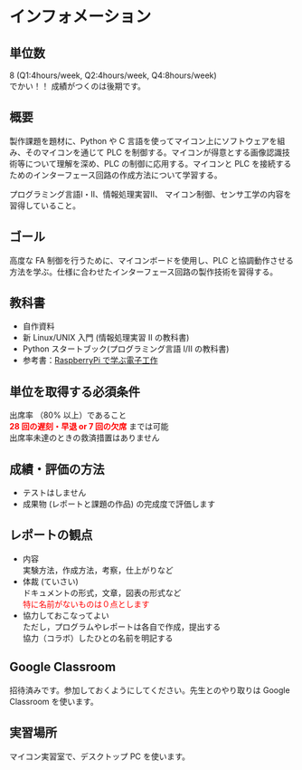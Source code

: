 # インフォメーション
## 単位数 

8 (Q1:4hours/week, Q2:4hours/week, Q4:8hours/week)  
でかい！！ 成績がつくのは後期です。

## 概要

製作課題を題材に、Python や C 言語を使ってマイコン上にソフトウェアを組み、そのマイコンを通じて PLC を制御する。マイコンが得意とする画像認識技術等について理解を深め、PLC の制御に応用する。マイコンと PLC を接続するためのインターフェース回路の作成方法について学習する。

プログラミング言語I・II、情報処理実習II、 マイコン制御、センサ工学の内容を習得していること。

## ゴール

高度な FA 制御を行うために、マイコンボードを使用し、PLC と協調動作させる方法を学ぶ。仕様に合わせたインターフェース回路の製作技術を習得する。

## 教科書

- 自作資料
- 新 Linux/UNIX 入門 (情報処理実習 II の教科書)
- Python スタートブック(プログラミング言語 I/II の教科書)
- 参考書：[RaspberryPi で学ぶ電子工作]("https://www.amazon.co.jp/dp/4065193397/")

## 単位を取得する必須条件

出席率 （80% 以上）であること  
**<font color="red">28 回の遅刻・早退 or 7 回の欠席</font>**  までは可能  
出席率未達のときの救済措置はありません  

## 成績・評価の方法
- テストはしません  
- 成果物 (レポートと課題の作品) の完成度で評価します  

## レポートの観点
- 内容  
実験方法，作成方法，考察，仕上がりなど
- 体裁 (ていさい)  
ドキュメントの形式，文章，図表の形式など  
<font color="red">特に名前がないものは０点とします</font>  
- 協力しておこなってよい  
ただし，プログラムやレポートは各自で作成，提出する  
協力（コラボ）したひとの名前を明記する  

## Google Classroom

招待済みです。参加しておくようにしてください。先生とのやり取りは Google Classroom を使います。

## 実習場所

マイコン実習室で、デスクトップ PC を使います。
